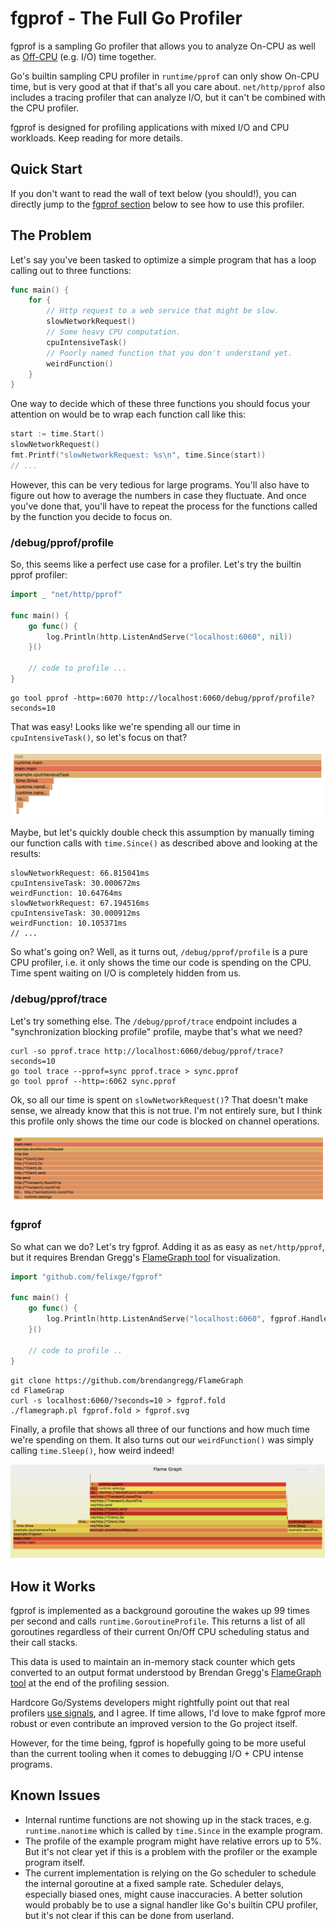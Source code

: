 # fgprof - The Full Go Profiler

fgprof is a sampling Go profiler that allows you to analyze On-CPU as well as [Off-CPU](http://www.brendangregg.com/offcpuanalysis.html) (e.g. I/O) time together.

Go's builtin sampling CPU profiler in `runtime/pprof` can only show On-CPU time, but is very good at that if that's all you care about. `net/http/pprof` also includes a tracing profiler that can analyze I/O, but it can't be combined with the CPU profiler.

fgprof is designed for profiling applications with mixed I/O and CPU workloads. Keep reading for more details.

## Quick Start

If you don't want to read the wall of text below (you should!), you can directly jump to the <a href="#fgprof-1">fgprof section</a> below to see how to use this profiler.

## The Problem

Let's say you've been tasked to optimize a simple program that has a loop calling out to three functions:

```go
func main() {
	for {
		// Http request to a web service that might be slow.
		slowNetworkRequest()
		// Some heavy CPU computation.
		cpuIntensiveTask()
		// Poorly named function that you don't understand yet.
		weirdFunction()
	}
}
```

One way to decide which of these three functions you should focus your attention on would be to wrap each function call like this:

```go
start := time.Start()
slowNetworkRequest()
fmt.Printf("slowNetworkRequest: %s\n", time.Since(start))
// ...
```

However, this can be very tedious for large programs. You'll also have to figure out how to average the numbers in case they fluctuate. And once you've done that, you'll have to repeat the process for the functions called by the function you decide to focus on.

### /debug/pprof/profile

So, this seems like a perfect use case for a profiler. Let's try the builtin pprof profiler:

```go
import _ "net/http/pprof"

func main() {
	go func() {
		log.Println(http.ListenAndServe("localhost:6060", nil))
	}()

	// code to profile ...
}
```

```
go tool pprof -http=:6070 http://localhost:6060/debug/pprof/profile?seconds=10
```

That was easy! Looks like we're spending all our time in `cpuIntensiveTask()`, so let's focus on that?

![](./assets/pprof_cpu.png)

Maybe, but let's quickly double check this assumption by manually timing our function calls with `time.Since()` as described above and looking at the results:

```
slowNetworkRequest: 66.815041ms
cpuIntensiveTask: 30.000672ms
weirdFunction: 10.64764ms
slowNetworkRequest: 67.194516ms
cpuIntensiveTask: 30.000912ms
weirdFunction: 10.105371ms
// ...
```

So what's going on? Well, as it turns out, `/debug/pprof/profile` is a pure CPU profiler, i.e. it only shows the time our code is spending on the CPU. Time spent waiting on I/O is completely hidden from us.

### /debug/pprof/trace

Let's try something else. The `/debug/pprof/trace` endpoint includes a "synchronization blocking profile" profile, maybe that's what we need?

```
curl -so pprof.trace http://localhost:6060/debug/pprof/trace?seconds=10
go tool trace --pprof=sync pprof.trace > sync.pprof
go tool pprof --http=:6062 sync.pprof
```

Ok, so all our time is spent on `slowNetworkRequest()`? That doesn't make sense, we already know that this is not true. I'm not entirely sure, but I think this profile only shows the time our code is blocked on channel operations.

![](./assets/pprof_trace.png)

### fgprof

So what can we do? Let's try fgprof. Adding it as as easy as `net/http/pprof`, but it requires Brendan Gregg's [FlameGraph tool](https://github.com/brendangregg/FlameGraph) for visualization.

```go
import "github.com/felixge/fgprof"

func main() {
	go func() {
		log.Println(http.ListenAndServe("localhost:6060", fgprof.Handler()))
	}()

	// code to profile ..
}
```

```
git clone https://github.com/brendangregg/FlameGraph
cd FlameGrap
curl -s localhost:6060/?seconds=10 > fgprof.fold
./flamegraph.pl fgprof.fold > fgprof.svg
```

Finally, a profile that shows all three of our functions and how much time we're spending on them. It also turns out our `weirdFunction()` was simply calling `time.Sleep()`, how weird indeed!

![](./assets/fgprof.png)

## How it Works

fgprof is implemented as a background goroutine the wakes up 99 times per second and calls `runtime.GoroutineProfile`. This returns a list of all goroutines regardless of their current On/Off CPU scheduling status and their call stacks.

This data is used to maintain an in-memory stack counter which gets converted to an output format understood by Brendan Gregg's [FlameGraph tool](https://github.com/brendangregg/FlameGraph) at the end of the profiling session.

Hardcore Go/Systems developers might rightfully point out that real profilers [use signals](https://jvns.ca/blog/2017/12/17/how-do-ruby---python-profilers-work-/), and I agree. If time allows, I'd love to make fgprof more robust or even contribute an improved version to the Go project itself.

However, for the time being, fgprof is hopefully going to be more useful than the current tooling when it comes to debugging I/O + CPU intense programs.

## Known Issues

- Internal runtime functions are not showing up in the stack traces, e.g.
  `runtime.nanotime` which is called by `time.Since` in the example program.
- The profile of the example program might have relative errors up to 5%. But
  it's not clear yet if this is a problem with the profiler or the example
  program itself.
- The current implementation is relying on the Go scheduler to schedule the
  internal goroutine at a fixed sample rate. Scheduler delays, especially
  biased ones, might cause inaccuracies. A better solution would probably be to
  use a signal handler like Go's builtin CPU profiler, but it's not clear if
  this can be done from userland.
